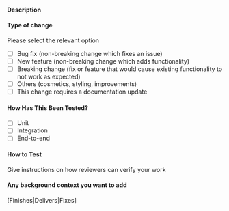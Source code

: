#### Description

#### Type of change

Please select the relevant option

- [ ] Bug fix (non-breaking change which fixes an issue)
- [ ] New feature (non-breaking change which adds functionality)
- [ ] Breaking change (fix or feature that would cause existing functionality to not work as expected)
- [ ] Others (cosmetics, styling, improvements)
- [ ] This change requires a documentation update

#### How Has This Been Tested?

- [ ] Unit
- [ ] Integration
- [ ] End-to-end

#### How to Test

Give instructions on how reviewers can verify your work

#### Any background context you want to add

[Finishes|Delivers|Fixes]

